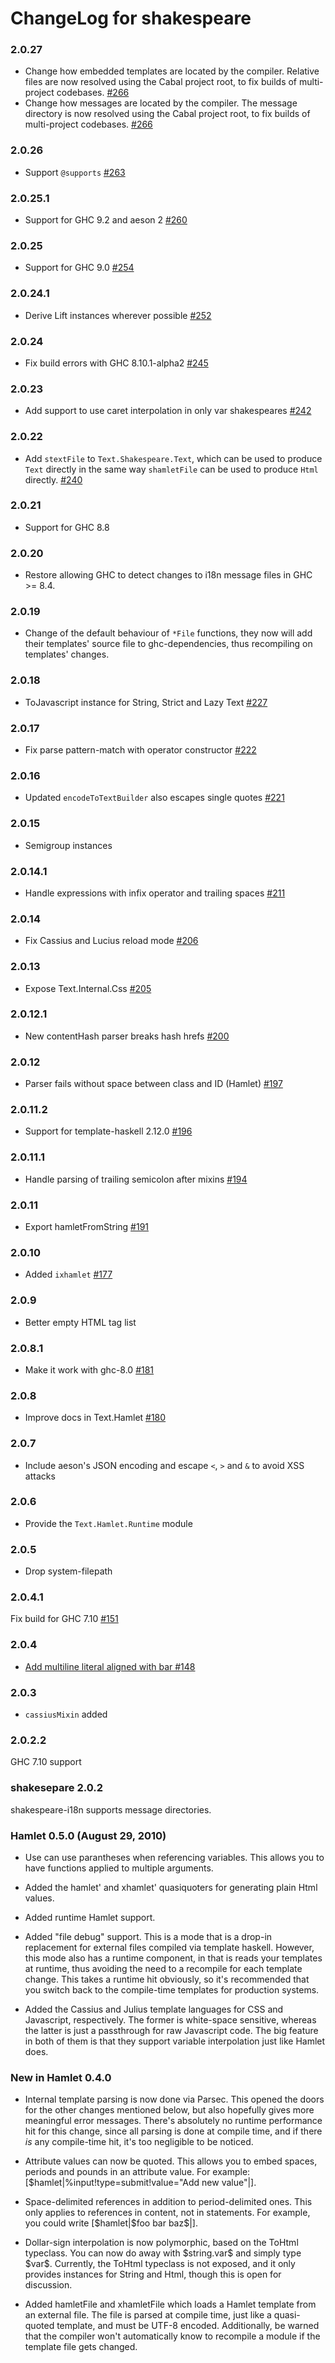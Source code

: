 # ChangeLog for shakespeare

### 2.0.27

* Change how embedded templates are located by the compiler. Relative files are now resolved using the Cabal project root, to fix builds of multi-project codebases. [#266](https://github.com/yesodweb/shakespeare/pull/266)
* Change how messages are located by the compiler. The message directory is now resolved using the Cabal project root, to fix builds of multi-project codebases. [#266](https://github.com/yesodweb/shakespeare/pull/266)

### 2.0.26

* Support `@supports` [#263](https://github.com/yesodweb/shakespeare/pull/263)

### 2.0.25.1

* Support for GHC 9.2 and aeson 2 [#260](https://github.com/yesodweb/shakespeare/pull/260)

### 2.0.25

* Support for GHC 9.0 [#254](https://github.com/yesodweb/shakespeare/pull/254)

### 2.0.24.1

* Derive Lift instances wherever possible [#252](https://github.com/yesodweb/shakespeare/pull/252)

### 2.0.24

* Fix build errors with GHC 8.10.1-alpha2 [#245](https://github.com/yesodweb/shakespeare/pull/245)

### 2.0.23

* Add support to use caret interpolation in only var shakespeares [#242](https://github.com/yesodweb/shakespeare/issues/242)

### 2.0.22

* Add `stextFile` to `Text.Shakespeare.Text`, which can be used to produce `Text` directly in the same way `shamletFile` can be used to produce `Html` directly. [#240](https://github.com/yesodweb/shakespeare/pull/240)

### 2.0.21

* Support for GHC 8.8

### 2.0.20
* Restore allowing GHC to detect changes to i18n message files in GHC >= 8.4.

### 2.0.19
* Change of the default behaviour of `*File` functions, they now will add their templates' source file to ghc-dependencies, thus recompiling on templates' changes.

### 2.0.18

* ToJavascript instance for String, Strict and Lazy Text [#227](https://github.com/yesodweb/shakespeare/pull/227)

### 2.0.17

* Fix parse pattern-match with operator constructor [#222](https://github.com/yesodweb/shakespeare/issues/222)

### 2.0.16

* Updated `encodeToTextBuilder` also escapes single quotes [#221](https://github.com/yesodweb/shakespeare/pull/221)

### 2.0.15

* Semigroup instances

### 2.0.14.1

* Handle expressions with infix operator and trailing spaces [#211](https://github.com/yesodweb/shakespeare/issues/211)

### 2.0.14

* Fix Cassius and Lucius reload mode [#206](https://github.com/yesodweb/shakespeare/issues/206)

### 2.0.13

* Expose Text.Internal.Css [#205](https://github.com/yesodweb/shakespeare/pull/205)

### 2.0.12.1

* New contentHash parser breaks hash hrefs [#200](https://github.com/yesodweb/shakespeare/issues/200)

### 2.0.12

* Parser fails without space between class and ID (Hamlet) [#197](https://github.com/yesodweb/shakespeare/issues/197)

### 2.0.11.2

* Support for template-haskell 2.12.0 [#196](https://github.com/yesodweb/shakespeare/pull/196)

### 2.0.11.1

* Handle parsing of trailing semicolon after mixins [#194](https://github.com/yesodweb/shakespeare/issues/194)

### 2.0.11

* Export hamletFromString [#191](https://github.com/yesodweb/shakespeare/pull/191)

### 2.0.10

* Added `ixhamlet` [#177](https://github.com/yesodweb/shakespeare/pull/177)

### 2.0.9

* Better empty HTML tag list

### 2.0.8.1

* Make it work with ghc-8.0 [#181](https://github.com/yesodweb/shakespeare/pull/181)

### 2.0.8

* Improve docs in Text.Hamlet [#180](https://github.com/yesodweb/shakespeare/pull/180)

### 2.0.7

* Include aeson's JSON encoding and escape `<`, `>` and `&` to avoid XSS attacks

### 2.0.6

* Provide the `Text.Hamlet.Runtime` module

### 2.0.5

* Drop system-filepath

### 2.0.4.1

Fix build for GHC 7.10 [#151](https://github.com/yesodweb/shakespeare/pull/151)

### 2.0.4

* [Add multiline literal aligned with bar #148](https://github.com/yesodweb/shakespeare/pull/148)

### 2.0.3

* `cassiusMixin` added

### 2.0.2.2

GHC 7.10 support

### shakesepare 2.0.2

shakespeare-i18n supports message directories.

### Hamlet 0.5.0 (August 29, 2010)

* Use can use parantheses when referencing variables. This allows you to have
functions applied to multiple arguments.

* Added the hamlet' and xhamlet' quasiquoters for generating plain Html
values.

* Added runtime Hamlet support.

* Added "file debug" support. This is a mode that is a drop-in replacement for
external files compiled via template haskell. However, this mode also has a
runtime component, in that is reads your templates at runtime, thus avoiding
the need to a recompile for each template change. This takes a runtime hit
obviously, so it's recommended that you switch back to the compile-time
templates for production systems.

* Added the Cassius and Julius template languages for CSS and Javascript,
respectively. The former is white-space sensitive, whereas the latter is just
a passthrough for raw Javascript code. The big feature in both of them is that
they support variable interpolation just like Hamlet does.

### New in Hamlet 0.4.0

* Internal template parsing is now done via Parsec. This opened the doors for
the other changes mentioned below, but also hopefully gives more meaningful
error messages. There's absolutely no runtime performance hit for this change,
since all parsing is done at compile time, and if there *is* any compile-time
hit, it's too negligible to be noticed.

* Attribute values can now be quoted. This allows you to embed spaces, periods
and pounds in an attribute value. For example:
[$hamlet|%input!type=submit!value="Add new value"|].

* Space-delimited references in addition to period-delimited ones. This only
applies to references in content, not in statements. For example, you could
write [\$hamlet|\$foo bar baz\$|].

* Dollar-sign interpolation is now polymorphic, based on the ToHtml typeclass.
You can now do away with \$string.var\$ and simply type \$var\$. Currently, the
ToHtml typeclass is not exposed, and it only provides instances for String and
Html, though this is open for discussion.

* Added hamletFile and xhamletFile which loads a Hamlet template from an
external file. The file is parsed at compile time, just like a quasi-quoted
template, and must be UTF-8 encoded. Additionally, be warned that the compiler
won't automatically know to recompile a module if the template file gets
changed.

